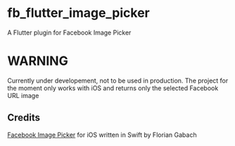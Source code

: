 # fb_flutter_image_picker
A Flutter plugin for Facebook Image Picker

# WARNING
Currently under developement, not to be used in production.
The project for the moment only works with iOS and returns only the selected Facebook URL image



## Credits

[Facebook Image Picker](https://github.com/floriangbh/FacebookImagePicker) for iOS written in Swift by Florian Gabach